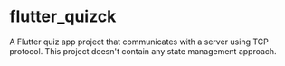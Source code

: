 # flutter_quizck

A Flutter quiz app project that communicates with a server using TCP protocol.
This project doesn't contain any state management approach.
